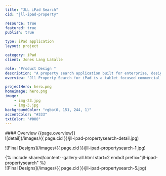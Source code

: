 ```yaml
---
title: "JLL iPad Search"
cid: "jll-ipad-property"

resource: true
featured: true
publish: true

type: iPad application
layout: project

category: iPad
client: Jones Lang LaSalle

role: "Product Design "
description: "A property search application built for enterprise, designed for everyday people."
overview: "Jll Property Search for iPad is a tablet focused commercial real-estate application. In the process, I pitched JLL a number of ideas on styles, flows and overall a variety of experiences. With the rise of Windows 8, I wanted to design an iPad application that pushed JLL into a territory - a hybrid of the flat clarity of Windows 8 with the finese and UX patterns of iOS."

projectHero: hero.png
homeimage: hero.png
image:
    - img-23.jpg
    - img-3.jpg
backgroundColor: "rgba(0, 151, 244, 1)"
accentColor: "#333"  
txtColor: "#000"
---
```


<section class="overview">
#### Overview
{{page.overview}}
</section>
<section class="content">
![detail](/images/{{ page.cid }}/jll-ipad-propertysearch-detail.jpg)
</section>
<section class="content--wide">

![Final Designs](/images/{{ page.cid }}/jll-ipad-propertysearch-1.jpg)

<section class="images-two">
{% include shared/content--gallery-all.html start=2 end=3 prefix="jll-ipad-propertysearch" %}
</section>
![Final Designs](/images/{{ page.cid }}/jll-ipad-propertysearch-5.jpg)
